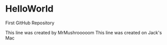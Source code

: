 # HelloWorld
First GitHub Repository

This line was created by MrMushrooooom
This line was created on Jack's Mac
